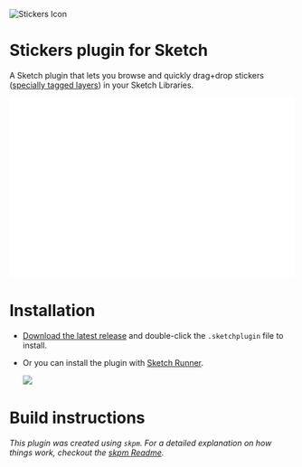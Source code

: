 ![Stickers Icon](https://raw.githubusercontent.com/romannurik/Sketch-Stickers/master/assets/icon.png)

# Stickers plugin for Sketch

A Sketch plugin that lets you browse and quickly drag+drop stickers ([specially tagged layers](https://github.com/romannurik/Sketch-Stickers/wiki/Getting-started-for-stickersheet-authors)) in your Sketch Libraries.

![Screencast of the Stickers plugin](art/Stickers.gif)

# Installation

* [Download the latest release](https://github.com/romannurik/Sketch-Stickers/releases/latest) and double-click the `.sketchplugin` file to install.

* Or you can install the plugin with [Sketch Runner](http://bit.ly/SketchRunnerWebsite).

  <a href="http://bit.ly/SketchRunnerWebsite"><img src="http://bit.ly/RunnerBadgeBlue" width="160"></a>

# Build instructions

_This plugin was created using `skpm`. For a detailed explanation on how things work, checkout the [skpm Readme](https://github.com/skpm/skpm/blob/master/README.md)._
